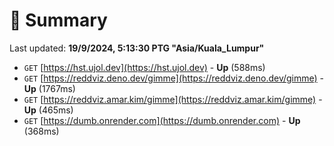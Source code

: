 # 📖 Summary
Last updated: **19/9/2024, 5:13:30 PTG "Asia/Kuala_Lumpur"**

- `GET` [https://hst.ujol.dev](https://hst.ujol.dev) - **Up** (588ms)
- `GET` [https://reddviz.deno.dev/gimme](https://reddviz.deno.dev/gimme) - **Up** (1767ms)
- `GET` [https://reddviz.amar.kim/gimme](https://reddviz.amar.kim/gimme) - **Up** (465ms)
- `GET` [https://dumb.onrender.com](https://dumb.onrender.com) - **Up** (368ms)
